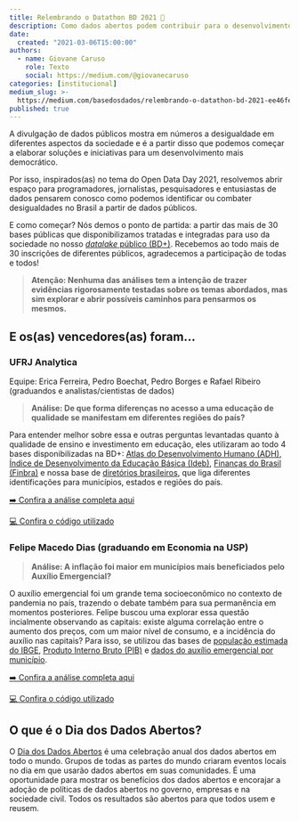```yaml
---
title: Relembrando o Datathon BD 2021 🎲
description: Como dados abertos podem contribuir para o desenvolvimento igualitário no Brasil?
date:
  created: "2021-03-06T15:00:00"
authors:
  - name: Giovane Caruso
    role: Texto
    social: https://medium.com/@giovanecaruso
categories: [institucional]
medium_slug: >-
  https://medium.com/basedosdados/relembrando-o-datathon-bd-2021-ee46fe00ccc0
published: true
---
```


A divulgação de dados públicos mostra em números a desigualdade em diferentes aspectos da sociedade e é a partir disso que podemos começar a elaborar soluções e iniciativas para um desenvolvimento mais democrático.

Por isso, inspirados(as) no tema do Open Data Day 2021, resolvemos abrir espaço para programadores, jornalistas, pesquisadores e entusiastas de dados pensarem conosco como podemos identificar ou combater desigualdades no Brasil a partir de dados públicos.

E como começar? Nós demos o ponto de partida: a partir das mais de 30 bases públicas que disponibilizamos tratadas e integradas para uso da sociedade no nosso [_datalake_ público (BD+)](/dataset/?download_type=BD+Mais). Recebemos ao todo mais de 30 inscrições de diferentes públicos, agradecemos a participação de todas e todos!

> **Atenção: Nenhuma das análises tem a intenção de trazer evidências rigorosamente testadas sobre os temas abordados, mas sim explorar e abrir possíveis caminhos para pensarmos os mesmos.**

## E os(as) vencedores(as) foram…

### UFRJ Analytica

Equipe: Erica Ferreira, Pedro Boechat, Pedro Borges e Rafael Ribeiro (graduandos e analistas/cientistas de dados)

> **Análise: De que forma diferenças no acesso a uma educação de qualidade se manifestam em diferentes regiões do país?**

Para entender melhor sobre essa e outras perguntas levantadas quanto à qualidade de ensino e investimento em educação, eles utilizaram ao todo 4 bases disponibilizadas na BD+: [Atlas do Desenvolvimento Humano (ADH)](/dataset/cbfc7253-089b-44e2-8825-755e1419efc8?table=2b704f11-2b3a-485d-a492-71f86c7ea21a), [Índice de Desenvolvimento da Educação Básica (Ideb)](/dataset/96eab476-5d30-459b-82be-f888d4d0d6b9?table=bc84dea9-1126-4423-86d2-8835e6b19a72), [Finanças do Brasil (Finbra)](/dataset/br-tesouro-finbra) e nossa base de [diretórios brasileiros](/dataset/33b49786-fb5f-496f-bb7c-9811c985af8e?table=0a2d8187-f936-437d-89db-b4eb3a7e1735), que liga diferentes identificações para municípios, estados e regiões do país.

[➡️ Confira a análise completa aqui](/ufrj-analytica/datathon-open-data-day-base-dos-dados-86079c93945f)

[💻 Confira o código utilizado](https://github.com/UFRJ-Analytica/odd2021)

### Felipe Macedo Dias (graduando em Economia na USP)

> **Análise: A inflação foi maior em municípios mais beneficiados pelo Auxílio Emergencial?**

O auxílio emergencial foi um grande tema socioeconômico no contexto de pandemia no país, trazendo o debate também para sua permanência em momentos posteriores. Felipe buscou uma explorar essa questão incialmente observando as capitais: existe alguma correlação entre o aumento dos preços, com um maior nível de consumo, e a incidência do auxílio nas capitais? Para isso, se utilizou das bases de [população estimada do IBGE](/dataset/d30222ad-7a5c-4778-a1ec-f0785371d1ca?table=2440d076-8934-471f-8cbe-51faae387c66), [Produto Interno Bruto (PIB)](/dataset/fcf025ca-8b19-4131-8e2d-5ddb12492347?table=fbbbe77e-d234-4113-8af5-98724a956943) e [dados do auxílio emergencial por município](/dataset/1e768395-e834-4495-a80c-f96f6db57efb?table=5f29077d-6712-491c-9450-cc6bc1939cda).

[➡️ Confira a análise completa aqui](https://datastudio.google.com/s/lrVkgDD_URc)

[💻 Confira o código utilizado](https://github.com/UFRJ-Analytica/odd2021)

## O que é o Dia dos Dados Abertos?

O [Dia dos Dados Abertos](https://opendataday.org/pt_br/) é uma celebração anual dos dados abertos em todo o mundo. Grupos de todas as partes do mundo criaram eventos locais no dia em que usarão dados abertos em suas comunidades. É uma oportunidade para mostrar os benefícios dos dados abertos e encorajar a adoção de políticas de dados abertos no governo, empresas e na sociedade civil. Todos os resultados são abertos para que todos usem e reusem.
